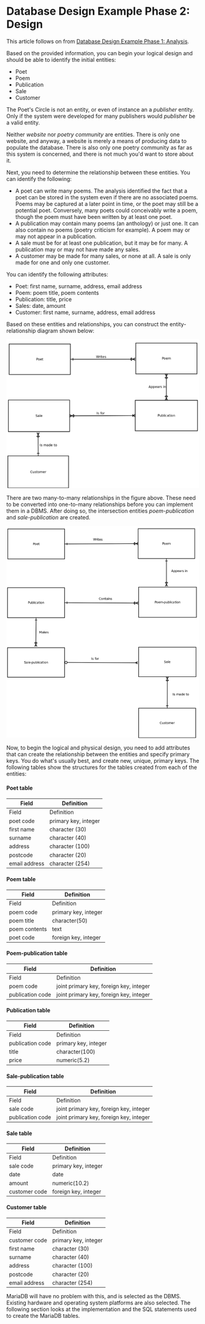 
# Database Design Example Phase 2: Design

This article follows on from [Database Design Example Phase 1: Analysis](database-design-example-phase-1-analysis.md).


Based on the provided information, you can begin your logical design and should be able to identify the initial entities:


* Poet
* Poem
* Publication
* Sale
* Customer


The Poet's Circle is not an entity, or even of instance an a *publisher* entity. Only if the system were developed for many publishers would *publisher* be a valid entity.


Neither *website* nor *poetry community* are entities. There is only one website, and anyway, a website is merely a means of producing data to populate the database. There is also only one poetry community as far as this system is concerned, and there is not much you'd want to store about it.


Next, you need to determine the relationship between these entities. You can identify the following:


* A poet can write many poems. The analysis identified the fact that a poet can be stored in the system even if there are no associated poems. Poems may be captured at a later point in time, or the poet may still be a potential poet. Conversely, many poets could conceivably write a poem, though the poem must have been written by at least one poet.
* A publication may contain many poems (an anthology) or just one. It can also contain no poems (poetry criticism for example). A poem may or may not appear in a publication.
* A sale must be for at least one publication, but it may be for many. A publication may or may not have made any sales.
* A customer may be made for many sales, or none at all. A sale is only made for one and only one customer.


You can identify the following attributes:


* Poet: first name, surname, address, email address
* Poem: poem title, poem contents
* Publication: title, price
* Sales: date, amount
* Customer: first name, surname, address, email address


Based on these entities and relationships, you can construct the entity-relationship diagram shown below:


![poets-circle-erd1](../../../../../.gitbook/assets/database-design-example-phase-2-design/+image/poets-circle-erd1.png "poets-circle-erd1")


There are two many-to-many relationships in the figure above. These need to be converted into one-to-many relationships before you can implement them in a DBMS. After doing so, the intersection entities *poem-publication* and *sale-publication* are created.


![poets-circle-erd2](../../../../../.gitbook/assets/database-design-example-phase-2-design/+image/poets-circle-erd2.png "poets-circle-erd2")


Now, to begin the logical and physical design, you need to add attributes that can create the relationship between the entities and specify primary keys. You do what's usually best, and create new, unique, primary keys. The following tables show the structures for the tables created from each of the entities:


#### Poet table



| Field | Definition |
| --- | --- |
| Field | Definition |
| poet code | primary key, integer |
| first name | character (30) |
| surname | character (40) |
| address | character (100) |
| postcode | character (20) |
| email address | character (254) |



#### Poem table



| Field | Definition |
| --- | --- |
| Field | Definition |
| poem code | primary key, integer |
| poem title | character(50) |
| poem contents | text |
| poet code | foreign key, integer |



#### Poem-publication table



| Field | Definition |
| --- | --- |
| Field | Definition |
| poem code | joint primary key, foreign key, integer |
| publication code | joint primary key, foreign key, integer |



#### Publication table



| Field | Definition |
| --- | --- |
| Field | Definition |
| publication code | primary key, integer |
| title | character(100) |
| price | numeric(5.2) |



#### Sale-publication table



| Field | Definition |
| --- | --- |
| Field | Definition |
| sale code | joint primary key, foreign key, integer |
| publication code | joint primary key, foreign key, integer |



#### Sale table



| Field | Definition |
| --- | --- |
| Field | Definition |
| sale code | primary key, integer |
| date | date |
| amount | numeric(10.2) |
| customer code | foreign key, integer |



#### Customer table



| Field | Definition |
| --- | --- |
| Field | Definition |
| customer code | primary key, integer |
| first name | character (30) |
| surname | character (40) |
| address | character (100) |
| postcode | character (20) |
| email address | character (254) |



MariaDB will have no problem with this, and is selected as the DBMS. Existing hardware and operating system platforms are also selected. The following section looks at the implementation and the SQL statements used to create the MariaDB tables.

